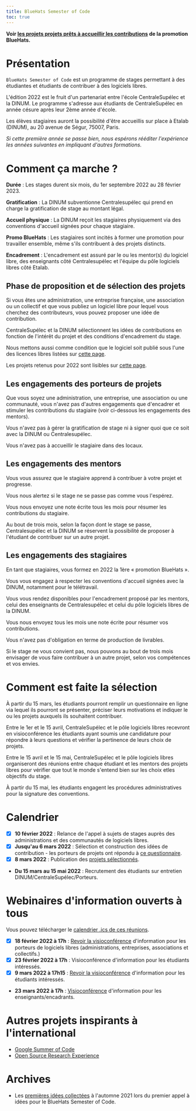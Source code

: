 ```yaml
---
title: BlueHats Semester of Code
toc: true
---
```


**Voir [les projets projets prêts à accueillir les contributions](https://communs.numerique.gouv.fr/bluehats/bsoc-contributions-2022/) de la promotion BlueHats.**

# Présentation

`BlueHats Semester of Code` est un programme de stages permettant à des étudiantes et étudiants de contribuer à des logiciels libres.

L'édition 2022 est le fruit d'un partenariat entre l'école CentraleSupélec et la DINUM.  Le programme s'adresse aux étudiants de CentraleSupélec en année césure après leur 2ème année d'école.

Les élèves stagiaires auront la possibilité d'être accueillis sur place à Etalab (DINUM), au 20 avenue de Ségur, 75007, Paris.

*Si cette première année se passe bien, nous espérons rééditer l'expérience les années suivantes en impliquant d'autres formations.*

# Comment ça marche ?

**Durée** : Les stages durent six mois, du 1er septembre 2022 au 28 février 2023.

**Gratification** : La DINUM subventionne Centralesupélec qui prend en charge la gratification de stage au montant légal.

**Accueil physique** : La DINUM reçoit les stagiaires physiquement via des conventions d'accueil signées pour chaque stagiaire.

**Promo BlueHats** : Les stagiaires sont incités à former une promotion pour travailler ensemble, même s'ils contribuent à des projets distincts.

**Encadrement** : L'encadrement est assuré par le ou les mentor(s) du logiciel libre, des enseignants côté Centralesupélec et l'équipe du pôle logiciels libres côté Etalab.

## Phase de proposition et de sélection des projets

Si vous êtes une administration, une entreprise française, une association ou un collectif et que vous publiez un logiciel libre pour lequel vous cherchez des contributeurs, vous pouvez proposer une idée de contribution.

CentraleSupélec et la DINUM sélectionnent les idées de contributions en fonction de l'intérêt du projet et des conditions d'encadrement du stage.

Nous mettons aussi comme condition que le logiciel soit publié sous l'une des licences libres listées sur [cette page](licences-libres-dinum.md).

Les projets retenus pour 2022 sont lisibles sur [cette page](https://communs.etalab.studio/bluehats/bsoc-contributions-2022/).

## Les engagements des porteurs de projets

Que vous soyez une administration, une entreprise, une association ou une communauté, vous n'avez pas d'autres engagements que d'encadrer et stimuler les contributions du stagiaire (voir ci-dessous les engagements des mentors).

Vous n'avez pas à gérer la gratification de stage ni à signer quoi que ce soit avec la DINUM ou Centralesupélec.

Vous n'avez pas à accueillir le stagiaire dans des locaux.

## Les engagements des mentors

Vous vous assurez que le stagiaire apprend à contribuer à votre projet et progresse.

Vous nous alertez si le stage ne se passe pas comme vous l'espérez.

Vous nous envoyez une note écrite tous les mois pour résumer les contributions du stagiaire.

Au bout de trois mois, selon la façon dont le stage se passe, Centralesupélec et la DINUM se réservent la possibilité de proposer à l'étudiant de contribuer sur un autre projet.

## Les engagements des stagiaires

En tant que stagiaires, vous formez en 2022 la 1ère « promotion BlueHats ».

Vous vous engagez à respecter les conventions d'accueil signées avec la DINUM, notamment pour le télétravail.

Vous vous rendez disponibles pour l'encadrement proposé par les mentors, celui des enseignants de Centralesupélec et celui du pôle logiciels libres de la DINUM.

Vous nous envoyez tous les mois une note écrite pour résumer vos contributions.

Vous n'avez pas d'obligation en terme de production de livrables.

Si le stage ne vous convient pas, nous pouvons au bout de trois mois envisager de vous faire contribuer à un autre projet, selon vos compétences et vos envies.

# Comment est faite la sélection

À partir du 15 mars, les étudiants pourront remplir un questionnaire en ligne via lequel ils pourront se présenter, préciser leurs motivations et indiquer le ou les projets auxquels ils souhaitent contribuer.

Entre le 1er et le 15 avril, CentraleSupélec et le pôle logiciels libres recevront en visioconférence les étudiants ayant soumis une candidature pour répondre à leurs questions et vérifier la pertinence de leurs choix de projets.

Entre le 15 avril et le 15 mai, CentraleSupélec et le pôle logiciels libres organiseront des réunions entre chaque étudiant et les mentors des projets libres pour vérifier que tout le monde s'entend bien sur les choix etles objectifs du stage.

À partir du 15 mai, les étudiants engagent les procédures administratives pour la signature des conventions.

# Calendrier

- [x] **10 février 2022** : Relance de l'appel à sujets de stages auprès des administrations et des communautés de logiciels libres.
- [x] **Jusqu'au 6 mars 2022** : Sélection et construction des idées de contribution - les porteurs de projets ont répondu à [ce questionnaire](bsoc-questionnaire-2022.md).
- [x] **8 mars 2022** : Publication des [projets sélectionnés](https://communs.numerique.gouv.fr/bluehats/bsoc-contributions-2022/).
- **Du 15 mars au 15 mai 2022** : Recrutement des étudiants sur entretien DINUM/CentraleSupélec/Porteurs.

# Webinaires d'information ouverts à tous

Vous pouvez télécharger le [calendrier .ics de ces réunions](https://git.sr.ht/~etalab/logiciels-libres/blob/master/evenements/rdv-bsoc.ics).

- [x] **18 février 2022 à 17h** : [Revoir la visioconférence](https://bbb-dinum-scalelite.visio.education.fr/playback/presentation/2.3/22298bc9d93b53540248207bc3f9e31260f3b4f1-1645199743002) d'information pour les porteurs de logiciels libres (administrations, entreprises, associations et collectifs.)
- [x] **23 février 2022 à 17h** : Visioconférence d'information pour les étudiants intéressés.
- [x] **9 mars 2022 à 17h15** : [Revoir la visioconférence](https://bbb-dinum-scalelite.visio.education.fr/playback/presentation/2.3/22298bc9d93b53540248207bc3f9e31260f3b4f1-1646842235126) d'information pour les étudiants intéressés.
- **23 mars 2022 à 17h** : [Visioconférence](https://webinaire.numerique.gouv.fr//meeting/signin/362/creator/369/hash/84c9902a44b481830388d5d69c808eb669da0a5b) d'information pour les enseignants/encadrants.

# Autres projets inspirants à l'international

- [Google Summer of Code](https://summerofcode.withgoogle.com)
- [Open Source Research Experience](https://cross.ucsc.edu/news/news/2021_summerstudents.html)

# Archives

- Les [premières idées collectées](https://github.com/blue-hats/bluehats-soc#propositions-de-stage) à l'automne 2021 lors du premier appel à idées pour le BlueHats Semester of Code.
